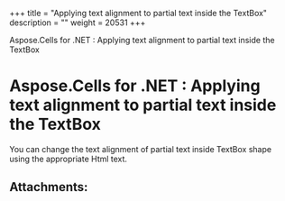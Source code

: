 +++
title = "Applying text alignment to partial text inside the TextBox" 
description = "" 
weight = 20531 
+++

Aspose.Cells for .NET : Applying text alignment to partial text inside the TextBox  

# Aspose.Cells for .NET : Applying text alignment to partial text inside the TextBox


You can change the text alignment of partial text inside TextBox shape using the appropriate Html text.

## Attachments:


